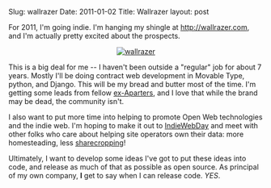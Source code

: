Slug: wallrazer
Date: 2011-01-02
Title: Wallrazer
layout: post


For 2011, I'm going indie. I'm hanging my shingle at <http://wallrazer.com>, and I'm actually pretty excited about the prospects.

<p style="text-align:center"><a href="http://wallrazer.com"><img src="https://wallrazer.com/wallrazer_block.png" alt="wallrazer" style="margin:0; border:0;" title="temporary logo by Tiff Chow - you rock!" /></a></p>

This is a big deal for me -- I haven't been outside a "regular" job for about 7 years. Mostly I'll be doing contract web development in Movable Type, python, and Django. This will be my bread and butter most of the time. I'm getting some leads from fellow [ex-Aparters](http://techcrunch.com/2010/09/21/video-egg-will-acquire-six-apart-and-rename-itself-say-media/), and I love that while the brand may be dead, the community isn't.

I also want to put more time into helping to promote Open Web technologies and the indie web. I'm hoping to make it out to [IndieWebDay](http://calagator.org/events/1250459571) and meet with other folks who care about helping site operators own their data: more homesteading, less [sharecropping](http://nomoresharecropping.org/2010/12/no-more-sharecropping/)!

Ultimately, I want to develop some ideas I've got to put these ideas into code, and release as much of that as possible as open source. As principal of my own company, **I** get to say when I can release code. *YES*.

